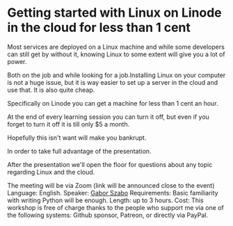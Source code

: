 # Getting started with Linux on Linode in the cloud for less than 1 cent

Most services are deployed on a Linux machine and while some developers can still get by without it, knowing Linux to some extent will give you a lot of power.

Both on the job and while looking for a job.Installing Linux on your computer is not a huge issue, but it is way easier to set up a server in the cloud and use that.
It is also quite cheap.

Specifically on Linode you can get a machine for less than 1 cent an hour.

At the end of every learning session you can turn it off, but even if you forget to turn it off it is till only $5 a month.

Hopefully this isn't want will make you bankrupt.

In order to take full advantage of the presentation.

After the presentation we'll open the floor for questions about any topic regarding Linux and the cloud.

The meeting will be via Zoom (link will be announced close to the event)
Language: English.
Speaker: [Gabor Szabo](https://szabgab.com/)
Requirements: Basic familiarity with writing Python will be enough.
Length: up to 3 hours.
Cost: This workshop is free of charge thanks to the people who support me via one of the following systems: Github sponsor, Patreon, or directly via PayPal.




